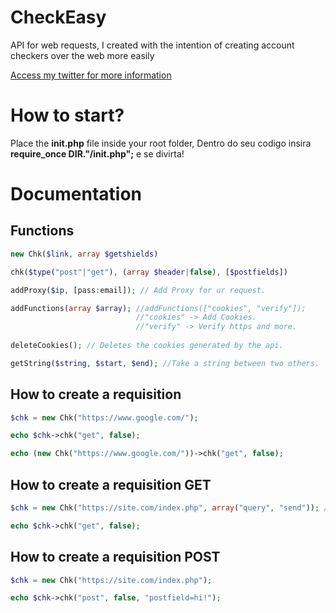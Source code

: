 # CheckEasy
API for web requests, I created with the intention of creating account checkers over the web more easily

[Access my twitter for more information](https://twitter.com/clust33r)

# How to start?

Place the **init.php** file inside your root folder,
Dentro do seu codigo insira **require_once __DIR__."/init.php";** e se divirta!


# Documentation
## Functions
```php
new Chk($link, array $getshields)

chk($type("post"|"get"), (array $header|false), [$postfields])

addProxy($ip, [pass:email]); // Add Proxy for ur request.

addFunctions(array $array); //addFunctions(["cookies", "verify"]);
                            //"cookies" -> Add Cookies.
                            //"verify" -> Verify https and more.
                            
deleteCookies(); // Deletes the cookies generated by the api.

getString($string, $start, $end); //Take a string between two others.

```




## How to create a requisition

```php
$chk = new Chk("https://www.google.com/");

echo $chk->chk("get", false);
```

```php
echo (new Chk("https://www.google.com/"))->chk("get", false);
```

## How to create a requisition GET

```php
$chk = new Chk("https://site.com/index.php", array("query", "send")); //https://site.com/index.php?query=send

echo $chk->chk("get", false);
```

## How to create a requisition POST

```php
$chk = new Chk("https://site.com/index.php");

echo $chk->chk("post", false, "postfield=hi!");
```
